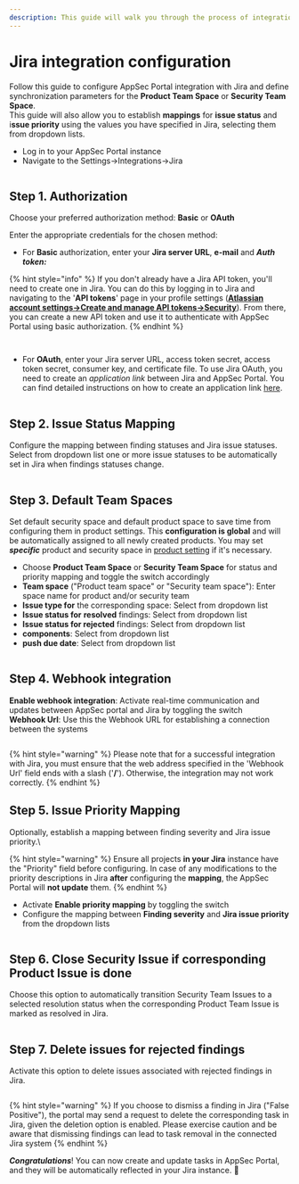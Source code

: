 ```yaml
---
description: This guide will walk you through the process of integration configuration
---
```


# Jira integration configuration

Follow this guide to configure AppSec Portal integration with Jira and define synchronization parameters for the **Product Team Space** or **Security Team Space**.\
This guide will also allow you to establish **mappings** for **issue status** and i**ssue priority** using the values you have specified in Jira, selecting them from dropdown lists.

* Log in to your AppSec Portal instance
* Navigate to the Settings->Integrations->Jira

<figure><img src="../../../.gitbook/assets/image (3) (1) (1) (1) (1) (1) (1) (1).png" alt=""><figcaption></figcaption></figure>

## Step 1. Authorization

Choose your preferred authorization method: **Basic** or **OAuth**

Enter the appropriate credentials for the chosen method:

* For **Вasic** authorization, enter your **Jira server URL**, **e-mail** and _**Auth token:**_

{% hint style="info" %}
&#x20;If you don't already have a Jira API token, you'll need to create one in Jira. You can do this by logging in to Jira and navigating to the '**API tokens**' page in your profile settings ([**Atlassian account settings->Create and manage API tokens->Security**](https://id.atlassian.com/manage-profile/security/api-tokens)). From there, you can create a new API token and use it to authenticate with AppSec Portal using basic authorization.
{% endhint %}

<figure><img src="../../../.gitbook/assets/image (77).png" alt=""><figcaption></figcaption></figure>

<figure><img src="../../../.gitbook/assets/image (4) (1) (1) (1) (1) (1) (1).png" alt=""><figcaption></figcaption></figure>

* For **OAuth**, enter your Jira server URL, access token secret, access token secret, consumer key, and certificate file. To use Jira OAuth, you need to create an _application link_ between Jira and AppSec Portal. You can find detailed instructions on how to create an application link [here](https://developer.atlassian.com/server/jira/platform/oauth/).

<figure><img src="../../../.gitbook/assets/image (5) (1) (1) (1) (1).png" alt=""><figcaption></figcaption></figure>

## Step 2. Issue Status Mapping

Configure the mapping between finding statuses and Jira issue statuses. \
Select from dropdown list one or more issue statuses to be automatically set in Jira when findings statuses change.

<figure><img src="../../../.gitbook/assets/image (1) (1) (1) (1) (1) (1).png" alt=""><figcaption></figcaption></figure>

## Step 3. Default Team Spaces

Set default security space and default product space to save time from configuring them in product settings. This **configuration is global** and will be automatically assigned to all newly created products. You may set _**specific**_ product and security space in [product setting](../working-with-products/) if it's necessary.

* Choose **Product Team Space** or **Security Team Space** for status and priority mapping and toggle the switch accordingly
* **Team space** ("Product team space" or "Security team space"): Enter space name for product and/or security team
* **Issue type for** the corresponding space: Select from dropdown list
* **Issue status for** **resolved** findings: Select from dropdown list
* **Issue status for rejected** findings: Select from dropdown list
* **components**: Select from dropdown list
* **push due date**: Select from dropdown list

<figure><img src="../../../.gitbook/assets/jira due date.gif" alt=""><figcaption></figcaption></figure>

## Step 4. Webhook integration

**Enable webhook integration**: Activate real-time communication and updates between AppSec portal and Jira by toggling the switch\
**Webhook Url**: Use this the Webhook URL for establishing a connection between the systems

<figure><img src="../../../.gitbook/assets/jira2.png" alt=""><figcaption></figcaption></figure>

{% hint style="warning" %}
Please note that for a successful integration with Jira, you must ensure that the web address specified in the 'Webhook Url' field ends with a slash ('**/**'). Otherwise, the integration may not work correctly.
{% endhint %}

## Step 5. Issue Priority Mapping

Optionally, establish a mapping between finding severity and Jira issue priority.\


{% hint style="warning" %}
Ensure all projects **in your Jira** instance have the "Priority" field before configuring. In case of any modifications to the priority descriptions in Jira **after** configuring the **mapping**, the AppSec Portal will **not update** them.
{% endhint %}

* Activate **Enable priority mapping** by toggling the switch
* Configure the mapping between **Finding severity** and **Jira issue priority** from the dropdown lists

<figure><img src="../../../.gitbook/assets/jira3.png" alt=""><figcaption></figcaption></figure>

## Step 6. Close Security Issue if corresponding Product Issue is done

Choose this option to automatically transition Security Team Issues to a selected resolution status when the corresponding Product Team Issue is marked as resolved in Jira.

<figure><img src="../../../.gitbook/assets/Jira step 6.png" alt=""><figcaption></figcaption></figure>

## Step 7. Delete issues for rejected findings

Activate this option to delete issues associated with rejected findings in Jira.

<figure><img src="../../../.gitbook/assets/jira step7.png" alt=""><figcaption></figcaption></figure>

{% hint style="warning" %}
If you choose to dismiss a finding in Jira ("False Positive"), the portal may send a request to delete the corresponding task in Jira, given the deletion option is enabled. Please exercise caution and be aware that dismissing findings can lead to task removal in the connected Jira system
{% endhint %}

_**Congratulations**_! You can now create and update tasks in AppSec Portal, and they will be automatically reflected in your Jira instance. :tada:
